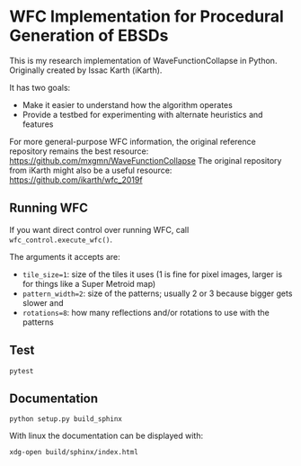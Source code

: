 # WFC Implementation for Procedural Generation of EBSDs

This is my research implementation of WaveFunctionCollapse in Python. 
Originally created by Issac Karth (iKarth).

It has two goals:

* Make it easier to understand how the algorithm operates
* Provide a testbed for experimenting with alternate heuristics and features

For more general-purpose WFC information, the original reference repository remains the best resource: https://github.com/mxgmn/WaveFunctionCollapse
The original repository from iKarth might also be a useful resource: https://github.com/ikarth/wfc_2019f

## Running WFC

If you want direct control over running WFC, call `wfc_control.execute_wfc()`.

The arguments it accepts are:

- `tile_size=1`: size of the tiles it uses (1 is fine for pixel images, larger is for things like a Super Metroid map)
- `pattern_width=2`: size of the patterns; usually 2 or 3 because bigger gets slower and
- `rotations=8`: how many reflections and/or rotations to use with the patterns


## Test

```
pytest
```

## Documentation

```
python setup.py build_sphinx
```

With linux the documentation can be displayed with:

```
xdg-open build/sphinx/index.html
```
